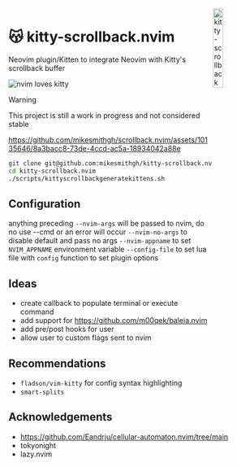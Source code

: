 <img src="https://github.com/mikesmithgh/kitty-scrollback.nvim/assets/10135646/a7357844-e0e4-4053-8c77-6d129528504f" alt="kitty-scrollback" style="width: 20%" align="right" />

# 😽 kitty-scrollback.nvim
Neovim plugin/Kitten to integrate Neovim with Kitty's scrollback buffer

![nvim loves kitty](https://img.shields.io/static/v1?style=fl&label=%E2%9D%A4%EF%B8%8F&message=%F0%9F%90%B1&logo=neovim&labelColor=282828&logoColor=8faa80&color=282828)
> [!WARNING]  
> This project is still a work in progress and not considered stable


https://github.com/mikesmithgh/scrollback.nvim/assets/10135646/8a3bacc8-73de-4ccd-ac5a-18934042a88e


```sh
git clone git@github.com:mikesmithgh/kitty-scrollback.nvim.git
cd kitty-scrollback.nvim
./scripts/kittyscrollbackgeneratekittens.sh
```

## Configuration
anything preceding `--nvim-args` will be passed to nvim, do no use --cmd or an error will occur
`--nvim-no-args` to disable default and pass no args
`--nvim-appname` to set `NVIM_APPNAME` environment variable
`--config-file` to set lua file with `config` function to set plugin options

## Ideas
- create callback to populate terminal or execute command
- add support for https://github.com/m00qek/baleia.nvim
- add pre/post hooks for user
- allow user to custom flags sent to nvim 

## Recommendations
-  `fladson/vim-kitty` for config syntax highlighting
- `smart-splits`

## Acknowledgements
- https://github.com/Eandrju/cellular-automaton.nvim/tree/main
- tokyonight
- lazy.nvim
